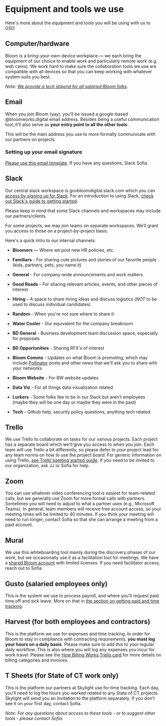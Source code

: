 # Equipment and tools we use

Here's more about the equipment and tools you will be using with us to GSD. 

## Computer/hardware
Bloom is a bring-your-own-device workplace — we each bring the equipment of our choice to enable work and particularly remote work (e.g. web cams). 
We work hard to make sure the collaboration tools we use are compatible with all devices so that you can keep working with whatever system suits you best.

*Note: [We provide a tech stipend for all salaried Bloom folks](https://bloom-handbook.readthedocs.io/en/latest/03-policies/benefits/).*

## Email
When you join Bloom (yay), you’ll be issued a google-based @bloomworks.digital email address. Besides being a useful communication tool, it’ll also serve as **your entry point to all the other tools**. 

This will be the main address you use to more formally communicate with our partners on projects. 

### Setting up your email signature
[Please use this email template](https://docs.google.com/document/d/1RaK-lQacImYNa-fyfDrY5iIvU5X7gSm1bq0ilfa1tBI/edit?usp=sharing). If you have any questions, Slack Sofia. 

## Slack
Our central slack workspace is govbloomdigital.slack.com which you can [access by signing up for Slack](https://join.slack.com/t/govbloomdigital/signup). For an introduction to using Slack, [check out Slack's guide to getting started](https://slack.com/help/articles/218080037-Getting-started-for-new-members).

Please keep in mind that some Slack channels and workspaces may include our partners/clients. 

For some projects, we may join teams on separate workspaces. We’ll grant you access to those on a project-by-project basis.    

Here's a quick intro to our internal channels:

- **Bloomers** — Where we post new HR policies, etc. 

- **Familiars** - For sharing cute pictures and stories of our favorite people (kids, partners, pets, you name it)

- **General** - For company-wide announcements and work matters

- **Good Reads** - For sharing relevant articles, events, and other pieces of interest

- **Hiring** – A space to share hiring ideas and discuss logistics (*NOT* to be used to discuss individual candidates)

- **Random** - When you're not sure where to share it

- **Water Cooler** - Our equivalent for the company breakroom 

- **BD General** - Business development team discussion space, especially for proposals

- **BD Opportunities** - Sharing RFX's of interest

- **Bloom Comms** - Updates on what Bloom is promoting, which may include [Pollinator](https://medium.com/pollinator) posts and other news that we'll ask you to share with your networks

- **Bloom Website** - For BW website updates

- **Data Viz** - For all things data visualization related

- **Lurkers** - Some folks like to be in our Slack but aren't employees (maybe they will be one day or maybe they were in the past)

- **Tech** - Github help, security policy questions, anything tech related

## Trello
We use Trello to collaborate on tasks for our various projects. Each project has a separate board which we'll give you access to when you join. Each team will use Trello a bit differently, so please defer to your project lead for any team norms on how to use the project board. 
For generic information on using Trello, [see Trello'sgetting started guide](https://trello.com/en-US/guide/trello-101).
If you need to be invited to our organization, ask JJ or Sofia for help. 

## Zoom
You can use whatever video conferencing tool is easiest for team-related calls, but we generally use Zoom for more formal calls with partners. Sometimes you will need to adjust to what a partner uses (e.g., Microsoft Teams).
In general, team members will receive free account access, so your meeting times will be limited to 40 minutes. If you think your meeting will need to run longer, contact Sofia so that she can arrange a meeting from a paid account. 

## Mural
We use this whiteboarding tool mainly during the discovery phases of our work, but we occasionally use it as a facilitation tool for meetings. 
We have a [shared Bloom account](https://app.mural.co/t/bloom5049) with limited licenses. If you need facilitator access, reach out to Sofia. 

## Gusto (salaried employees only)
This is the system we use to process payroll, and where you’ll request paid time off and sick leave. More on that in [the section on getting paid and time tracking](https://bloom-handbook.readthedocs.io/en/latest/02-tools-for-work/Getting-paid-and-time-tracking/). 

## Harvest (for both employees and contractors)
This is the platform we use for expenses and time tracking. In order for Bloom to stay in compliance with contracting requirements, **you must log your hours on a daily basis**. Please make sure to add this to your regular daily workflow. 
This is also where you will log any expenses you incur for work travel. Please see the [How Billing Works Trello card](https://trello.com/c/MDeCS2Sd) for more details on billing categories and invoices. 

## T Sheets (for State of CT work only)
This is the platform our partners at Skylight use for time tracking. Each day, you’ll need to log the hours you worked related to any State of CT projects.
Skylight will send you an invitation to the platform separately. If you don't see it on your first day, contact Sofia. 

*Note: For any questions about access to these tools - or to suggest other tools - please contact Sofia.*
